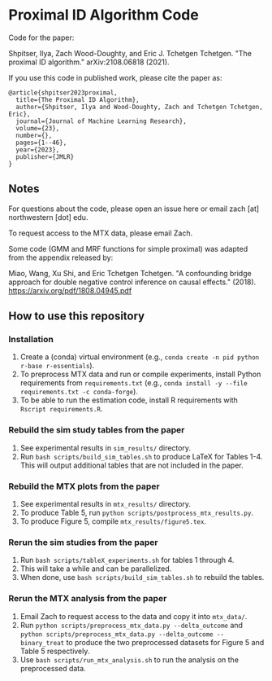 # Proximal ID Algorithm Code

Code for the paper:

Shpitser, Ilya, Zach Wood-Doughty, and Eric J. Tchetgen Tchetgen. "The proximal
ID algorithm." arXiv:2108.06818 (2021).

If you use this code in published work, please cite the paper as:

```
@article{shpitser2023proximal,
  title={The Proximal ID Algorithm},
  author={Shpitser, Ilya and Wood-Doughty, Zach and Tchetgen Tchetgen, Eric},
  journal={Journal of Machine Learning Research},
  volume={23},
  number={},
  pages={1--46},
  year={2023},
  publisher={JMLR}
}
```

## Notes

For questions about the code, please open an issue here or email zach [at] northwestern [dot] edu.

To request access to the MTX data, please email Zach.

Some code (GMM and MRF functions for simple proximal) was adapted from the
appendix released by:

Miao, Wang, Xu Shi, and Eric Tchetgen Tchetgen. "A confounding bridge approach
for double negative control inference on causal effects." (2018).
https://arxiv.org/pdf/1808.04945.pdf

## How to use this repository

### Installation

1. Create a (conda) virtual environment (e.g., `conda create -n pid python
   r-base r-essentials`).
2. To preprocess MTX data and run or compile experiments, install Python
   requirements from `requirements.txt` (e.g., `conda install -y --file 
   requirements.txt -c conda-forge`).
3. To be able to run the estimation code, install R requirements with `Rscript
   requirements.R`.

### Rebuild the sim study tables from the paper

1. See experimental results in `sim_results/` directory.
2. Run `bash scripts/build_sim_tables.sh` to produce LaTeX for Tables 1-4.
   This will output additional tables that are not included in the paper.

### Rebuild the MTX plots from the paper

1. See experimental results in `mtx_results/` directory.
2. To produce Table 5, run `python scripts/postprocess_mtx_results.py`.
3. To produce Figure 5, compile `mtx_results/figure5.tex`.

### Rerun the sim studies from the paper

1. Run `bash scripts/tableX_experiments.sh` for tables 1 through 4.
2. This will take a while and can be parallelized.
3. When done, use `bash scripts/build_sim_tables.sh` to rebuild the tables.

### Rerun the MTX analysis from the paper

1. Email Zach to request access to the data and copy it into `mtx_data/`.
2. Run `python scripts/preprocess_mtx_data.py --delta_outcome` and
   `python scripts/preprocess_mtx_data.py --delta_outcome --binary_treat` to
   produce the two preprocessed datasets for Figure 5 and Table 5 respectively.
3. Use `bash scripts/run_mtx_analysis.sh` to run the analysis on the
   preprocessed data.

